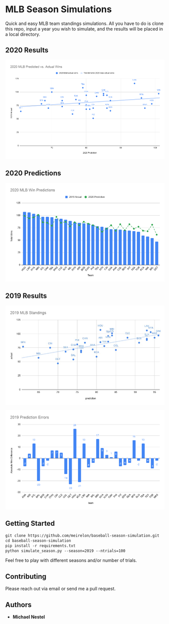 # MLB Season Simulations

Quick and easy MLB team standings simulations. All you have to do is clone this repo, input a year you wish to simulate, and the results will be placed in a local directory.

## 2020 Results
![alt text](https://raw.githubusercontent.com/meirelon/baseball-season-simulation/master/imgs/results_2020.png)

## 2020 Predictions
![alt text](https://raw.githubusercontent.com/meirelon/baseball-season-simulation/master/imgs/predictions_2020.png)

## 2019 Results

![alt text](https://raw.githubusercontent.com/meirelon/baseball-season-simulation/master/imgs/results_2019.png)

![alt text](https://raw.githubusercontent.com/meirelon/baseball-season-simulation/master/imgs/results_2019_errors.png)

## Getting Started

```
git clone https://github.com/meirelon/baseball-season-simulation.git
cd baseball-season-simulation
pip install -r requirements.txt
python simulate_season.py --season=2019 --ntrials=100
```
Feel free to play with different seasons and/or number of trials.

## Contributing

Please reach out via email or send me a pull request.

## Authors

* **Michael Nestel**
